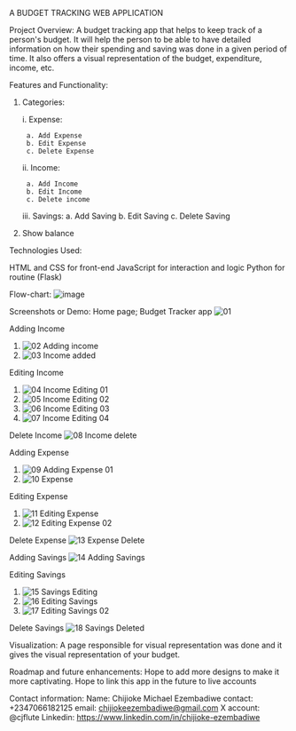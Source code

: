 A BUDGET TRACKING WEB APPLICATION

Project Overview:
A budget tracking app that helps to keep track of a person's budget.
It will help the person to be able to have detailed information on how their spending and saving was done in a given period of time.
It also offers a visual representation of the budget, expenditure, income, etc.

Features and Functionality:

1.  Categories:

    i. Expense:

         a. Add Expense
         b. Edit Expense
         c. Delete Expense

    ii. Income:

         a. Add Income
         b. Edit Income
         c. Delete income

    iii. Savings:
         a. Add Saving
         b. Edit Saving
         c. Delete Saving

2.  Show balance

Technologies Used:

HTML and CSS for front-end
JavaScript for interaction and logic
Python for routine (Flask)

Flow-chart:
![image](https://github.com/cj-flute/alx_capstone_project/assets/55343677/97c00a6a-bb2f-46a1-b86a-94939522048d)


Screenshots or Demo:
Home page; Budget Tracker app
![01](https://github.com/cj-flute/alx_capstone_project/assets/55343677/430b4f94-1d29-48d4-9697-fe741f00ff6a)

Adding Income
1. ![02 Adding income](https://github.com/cj-flute/alx_capstone_project/assets/55343677/b9eb2c84-14f5-4ab9-9b51-ecad32e2a571)
2. ![03 Income added](https://github.com/cj-flute/alx_capstone_project/assets/55343677/72d9aa93-0308-47d6-ac06-f0394f7103de)

Editing Income
1. ![04 Income Editing 01](https://github.com/cj-flute/alx_capstone_project/assets/55343677/a43e6657-b78c-4530-9617-46b9be674cc6)
2. ![05 Income Editing 02](https://github.com/cj-flute/alx_capstone_project/assets/55343677/7c1cfc4b-b43b-47f9-a2d7-7f31f4605a70)
3. ![06 Income Editing 03](https://github.com/cj-flute/alx_capstone_project/assets/55343677/75715f37-7c61-4cf3-92e6-64ba51713053)
4. ![07 Income Editing 04](https://github.com/cj-flute/alx_capstone_project/assets/55343677/be952ea8-0b80-4b45-a387-7152ed8fa36b)

Delete Income
![08 Income delete](https://github.com/cj-flute/alx_capstone_project/assets/55343677/69c8e59d-5fe3-41ee-9796-b93fbbe28fa8)

Adding Expense
1. ![09 Adding Expense 01](https://github.com/cj-flute/alx_capstone_project/assets/55343677/79370571-f334-4ece-aaf6-81adc6d61622)
2. ![10 Expense](https://github.com/cj-flute/alx_capstone_project/assets/55343677/57774efc-e5bb-4013-b669-432c89dc482d)

Editing Expense
1. ![11 Editing Expense](https://github.com/cj-flute/alx_capstone_project/assets/55343677/83e8796d-3a4c-4315-8a96-2dd486cd5277)
2. ![12 Editing Expense 02](https://github.com/cj-flute/alx_capstone_project/assets/55343677/9bc379e3-f2e7-435a-a687-a26fd4a51c81)

Delete Expense
![13 Expense Delete](https://github.com/cj-flute/alx_capstone_project/assets/55343677/b38b5192-9d19-4c52-9b14-cb1ff40e1a16)

Adding Savings
![14 Adding Savings](https://github.com/cj-flute/alx_capstone_project/assets/55343677/9a175725-b9b3-4336-8920-5038ebcb70e0)

Editing Savings
1. ![15 Savings Editing](https://github.com/cj-flute/alx_capstone_project/assets/55343677/c2adbb8a-db60-40be-b33a-d1c0437c18d9)
2. ![16 Editing Savings](https://github.com/cj-flute/alx_capstone_project/assets/55343677/90070fa8-d23d-464a-ad43-390745bc97e9)
3. ![17 Editing Savings 02](https://github.com/cj-flute/alx_capstone_project/assets/55343677/4971e39f-4e1b-48b6-bf39-bf015c8ff808)

Delete Savings
![18 Savings Deleted](https://github.com/cj-flute/alx_capstone_project/assets/55343677/bc8c3ed8-1cf2-45ff-bea0-a7831e82d095)

Visualization:
A page responsible for visual representation was done and it gives the visual representation of your budget.





Roadmap and future enhancements:
Hope to add more designs to make it more captivating.
Hope to link this app in the future to live accounts

Contact information:
Name: Chijioke Michael Ezembadiwe
contact: +2347066182125
email: chijiokeezembadiwe@gmail.com
X account: @cjflute
Linkedin: https://www.linkedin.com/in/chijioke-ezembadiwe
